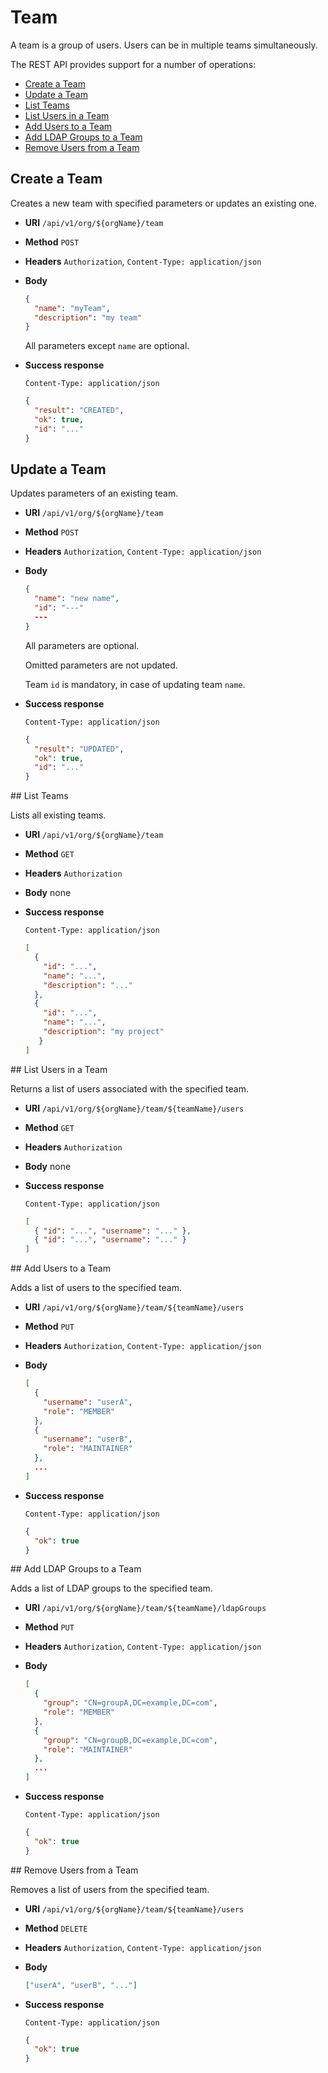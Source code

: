 # Team

A team is a group of users. Users can be in multiple teams
simultaneously.

The REST API provides support for a number of operations:

- [Create a Team](#create-team)
- [Update a Team](#update-team)
- [List Teams](#list-teams)
- [List Users in a Team](#list-users)
- [Add Users to a Team](#add-users)
- [Add LDAP Groups to a Team](#add-ldap-group)
- [Remove Users from a Team](#remove-users)

<a name="create-team"/>

## Create a Team

Creates a new team with specified parameters or updates an existing one.

* **URI** `/api/v1/org/${orgName}/team`
* **Method** `POST`
* **Headers** `Authorization`, `Content-Type: application/json`
* **Body**
    ```json
    {
      "name": "myTeam",
      "description": "my team"
    }
    ```
    All parameters except `name` are optional.

* **Success response**
    ```
    Content-Type: application/json
    ```

    ```json
    {
      "result": "CREATED",
      "ok": true,
      "id": "..."
    }
    ```

<a name="update-team"/>

## Update a Team

Updates parameters of an existing team.

* **URI** `/api/v1/org/${orgName}/team`
* **Method** `POST`
* **Headers** `Authorization`, `Content-Type: application/json`
* **Body**
    ```json
    {
      "name": "new name",
      "id": "---"
      ---
    }
    ```

    All parameters are optional.

    Omitted parameters are not updated.
    
    Team `id` is mandatory, in case of updating team `name`.

* **Success response**
    ```
    Content-Type: application/json
    ```

    ```json
    {
      "result": "UPDATED",
      "ok": true,
      "id": "..."
    }
    ```

<a name="list-teams">
## List Teams

Lists all existing teams.

* **URI** `/api/v1/org/${orgName}/team`
* **Method** `GET`
* **Headers** `Authorization`
* **Body**
    none
* **Success response**
    ```
    Content-Type: application/json
    ```
    
    ```json
    [
      {
        "id": "...",
        "name": "...",
        "description": "..."
      },
      {
        "id": "...",
        "name": "...",
        "description": "my project"
       }
    ]
    ```

<a name="list-users">
## List Users in a Team

Returns a list of users associated with the specified team.

* **URI** `/api/v1/org/${orgName}/team/${teamName}/users`
* **Method** `GET`
* **Headers** `Authorization`
* **Body**
    none
* **Success response**
    ```
    Content-Type: application/json
    ```

    ```json
    [
      { "id": "...", "username": "..." },
      { "id": "...", "username": "..." }
    ]
    ```

<a name="add-users">
## Add Users to a Team

Adds a list of users to the specified team.

* **URI** `/api/v1/org/${orgName}/team/${teamName}/users`
* **Method** `PUT`
* **Headers** `Authorization`, `Content-Type: application/json`
* **Body**
    ```json
    [
      {
        "username": "userA",
        "role": "MEMBER"  
      },
      {
        "username": "userB",
        "role": "MAINTAINER"  
      },
      ...
    ]    
    ```
* **Success response**
    ```
    Content-Type: application/json
    ```

    ```json
    {
      "ok": true
    }
    ```

<a name="add-ldap-group">
## Add LDAP Groups to a Team

Adds a list of LDAP groups to the specified team.

* **URI** `/api/v1/org/${orgName}/team/${teamName}/ldapGroups`
* **Method** `PUT`
* **Headers** `Authorization`, `Content-Type: application/json`
* **Body**
    ```json
    [
      {
        "group": "CN=groupA,DC=example,DC=com",
        "role": "MEMBER"  
      },
      {
        "group": "CN=groupB,DC=example,DC=com",
        "role": "MAINTAINER"  
      },
      ...
    ]    
    ```
* **Success response**
    ```
    Content-Type: application/json
    ```

    ```json
    {
      "ok": true
    }
    ```

<a name="remove-users">
## Remove Users from a Team

Removes a list of users from the specified team.

* **URI** `/api/v1/org/${orgName}/team/${teamName}/users`
* **Method** `DELETE`
* **Headers** `Authorization`, `Content-Type: application/json`
* **Body**
    ```json
    ["userA", "userB", "..."]
    ```
* **Success response**
    ```
    Content-Type: application/json
    ```

    ```json
    {
      "ok": true
    }
    ```
